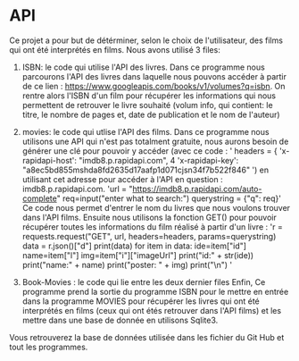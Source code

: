 # API 
Ce projet a pour but de détérminer, selon le choix de l'utilisateur, des films qui ont été interprétés en films. Nous avons utilisé 3 files: 

1. ISBN: le code qui utilise l'API des livres. 
Dans ce programme nous parcourons l'API des livres dans laquelle nous pouvons accéder à partir de ce lien : https://www.googleapis.com/books/v1/volumes?q=isbn. On rentre alors l'ISBN d'un film pour récupérer les informations qui nous permettent de retrouver le livre souhaité (volum info, qui contient: le titre, le nombre de pages et, date de publication et le nom de l'auteur) 

2. movies: le code qui utlise l'API des films.
Dans ce programme nous utilisons une API qui n'est pas totalment gratuite, nous aurons besoin de générer une clé pour pouvoir y accéder (avec ce code : 
' headers = {
 'x-rapidapi-host': "imdb8.p.rapidapi.com",
4
    'x-rapidapi-key': "a8ec5bd855mshda8fd2635d17aafp1d071cjsn34f7b522f846" ')
en utilisant cet adresse pour accéder à l'API en question : imdb8.p.rapidapi.com. 
'url = "https://imdb8.p.rapidapi.com/auto-complete"
req=input("enter what to search:")
querystring = {"q": req}' Ce code nous permet d'entrer le nom du livres que nous voulons trouver dans l'API films.
Ensuite nous utilisons la fonction GET() pour pouvoir récupérer toutes les informations du film réalisé à partir d'un livre : 
'r = requests.request("GET", url, headers=headers, params=querystring)
data = r.json()["d"]
print(data)
for item in data:
    ide=item["id"]
    name=item["l"]
    img=item["i"]["imageUrl"]
    print("id:"  + str(ide))
    print("name:" + name)
    print("poster: " + img)
    print("\n") '

3. Book-Movies : le code qui lie entre les deux dernier files
Enfin, Ce programme prend la sortie du programme ISBN pour le mettre en entrée dans la programme MOVIES pour récupérer les livres qui ont été interprétés en films (ceux qui ont étés retrouver dans l'API films) et les mettre dans une base de donnée en utilisons Sqlite3​.


Vous retrouverez la base de données utilisée dans les fichier du Git Hub et tout les programmes.


